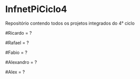 InfnetPiCiclo4
==============

Repositório contendo todos os projetos integrados do 4° ciclo


#Ricardo = ?

#Rafael = ?

#Fabio = ?

#Alexandro = ?

#Alex = ?
